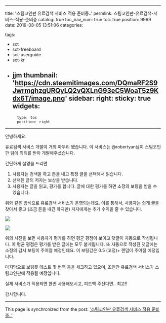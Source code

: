 
---
title: '스팀코인판 유료검색 서비스 적용 준비중..'
permlink: 스팀코인판-유료검색-서비스-적용-준비중
catalog: true
toc_nav_num: true
toc: true
position: 9999
date: 2019-08-05 13:51:06
categories:

tags:
- sct
- sct-freeboard
- sct-userguide
- sct-kr
- jjm
thumbnail: 'https://cdn.steemitimages.com/DQmaRF2S9JwrmghzgURQyLQ2vQXLnG93eC5WoaT5z9Kdx6T/image.png'
sidebar:
    right:
        sticky: true
widgets:
    -
        type: toc
        position: right
---


안녕하세요.

유료검색 서비스 개발이 거의 마무리 됐습니다. 
이 서비스는 @robertyan님이 스팀코인판 팀에 의뢰를 받아 개발해주셨습니다.

간단하게 설명을 드리면

1. 사용자는 검색을 하고 돈을 내고 특정 글을 선택해서 읽습니다.
2. 선택된 글의 저자는 보상을 받습니다.
3. 사용자는 글을 읽고, 평가를 합니다. 글에 대한 평가를 하면 소정의 보팅을 받을 수 있습니다.

위와 같은 방식으로 유료검색 서비스가 운영되는데요. 
이를 통해서, 사용자는 쉽게 글을 찾아서 좋고 (조금 돈을 내긴 하지만) 
저자에게는 추가 수익을 줄  수 있습니다.


![](https://cdn.steemitimages.com/DQmaRF2S9JwrmghzgURQyLQ2vQXLnG93eC5WoaT5z9Kdx6T/image.png)


![](https://cdn.steemitimages.com/DQmaFxKDmfwb6p8F73m6cacpbbKqNqAwEtKGKWGt3wueKJt/image.png)

위의 사진을 보면 사용자가 평가를 하면 평균 평점이 보이고 댓글이 자동으로 작성됩니다. 이 평균 평점은 평가를 받은 글에는 모두 붙게됩니다. 또 자동으로 작성된 댓글에는 소정의 감사 보팅이 주어질 예정인데요. 이 보팅값은 0.5 (고정)+ 랜덤이 주어질 예정입니다.

마지막으로 보팅봇 테스트 및 번역 등을 체크하고 있으며,  조만간 유료검색 서비스가 스팀코인판에 적용될 예정입니다.


실제 서비스가 적용되면 한번 사용해보시고, 피드백 주신다면.. 최고!!

감사합니다.

- - -

This page is synchronized from the post: ['스팀코인판 유료검색 서비스 적용 준비중..'](https://steempeak.com/@jacobyu/3y4owx)
